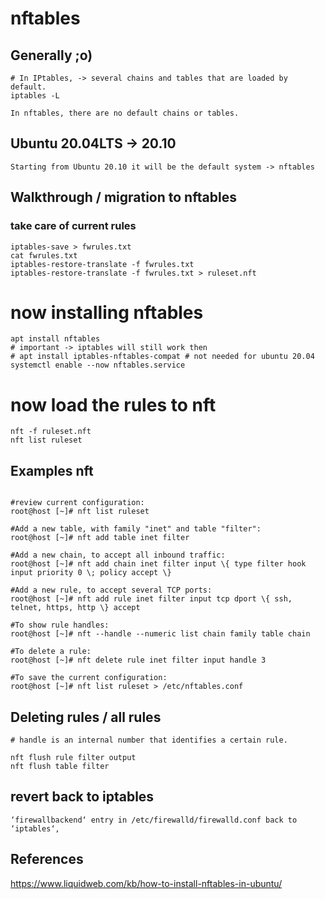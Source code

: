 # nftables 

## Generally ;o) 
```
# In IPtables, -> several chains and tables that are loaded by default.
iptables -L

In nftables, there are no default chains or tables.
```

## Ubuntu 20.04LTS -> 20.10 
```
Starting from Ubuntu 20.10 it will be the default system -> nftables 
```

## Walkthrough / migration to nftables 

### take care of current rules 
```
iptables-save > fwrules.txt
cat fwrules.txt
iptables-restore-translate -f fwrules.txt
iptables-restore-translate -f fwrules.txt > ruleset.nft
```

# now installing nftables 
```
apt install nftables
# important -> iptables will still work then 
# apt install iptables-nftables-compat # not needed for ubuntu 20.04 
systemctl enable --now nftables.service
```


# now load the rules to nft 
```
nft -f ruleset.nft
nft list ruleset
```

## Examples nft 
```

#review current configuration:
root@host [~]# nft list ruleset

#Add a new table, with family "inet" and table "filter":
root@host [~]# nft add table inet filter

#Add a new chain, to accept all inbound traffic:
root@host [~]# nft add chain inet filter input \{ type filter hook input priority 0 \; policy accept \}

#Add a new rule, to accept several TCP ports:
root@host [~]# nft add rule inet filter input tcp dport \{ ssh, telnet, https, http \} accept

#To show rule handles:
root@host [~]# nft --handle --numeric list chain family table chain

#To delete a rule:
root@host [~]# nft delete rule inet filter input handle 3

#To save the current configuration:
root@host [~]# nft list ruleset > /etc/nftables.conf

```

## Deleting rules / all rules 

```
# handle is an internal number that identifies a certain rule.

nft flush rule filter output
nft flush table filter

```

## revert back to iptables 
```
‘firewallbackend‘ entry in /etc/firewalld/firewalld.conf back to ‘iptables‘,
```


## References 

https://www.liquidweb.com/kb/how-to-install-nftables-in-ubuntu/
